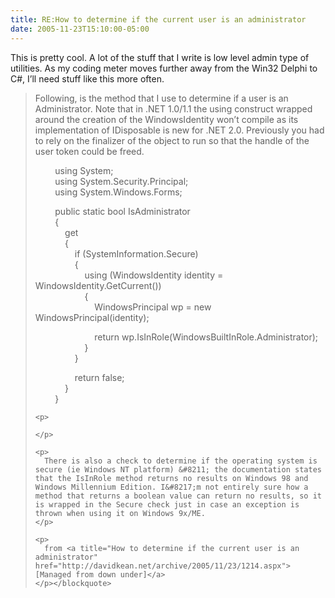 ```yaml
---
title: RE:How to determine if the current user is an administrator
date: 2005-11-23T15:10:00-05:00
---
```

This is pretty cool. A lot of the stuff that I write is low level admin type of utilities. As my coding meter moves further away from the Win32 Delphi to C#, I&#8217;ll need stuff like this more often.

> 
> 
> Following, is the method that I use to determine if a user is an Administrator. Note that in .NET 1.0/1.1 the using construct wrapped around the creation of the WindowsIdentity won&#8217;t compile as its implementation of IDisposable is new for .NET 2.0. Previously you had to rely on the finalizer of the object to run so that the handle of the user token could be freed. 
> 
> 
> 
> <div>
>   <span>        using</span> System;<br /><span>        using</span> System.Security.Principal;<br /><span>        using</span> System.Windows.Forms;</p> 
>   
>   <p>
>     <span>        public</span> <span>static</span> <span>bool</span> IsAdministrator<br />        {<br />            <span>get</span><br />            {<br />                <span>if</span> (SystemInformation.Secure)<br />                {<br />                    <span>using</span> (WindowsIdentity identity = WindowsIdentity.GetCurrent())<br />                    {<br />                        WindowsPrincipal wp = <span>new</span> WindowsPrincipal(identity);
>   </p>
>   
>   <p>
>                             <span>return</span> wp.IsInRole(WindowsBuiltInRole.Administrator);<br />                    }                    <br />                }
>   </p>
>   
>   <p>
>                     <span>return</span> <span>false</span>;<br />            }<br />        }</div> 
>     
>     <p>
>
>     </p>
>     
>     <p>
>       There is also a check to determine if the operating system is secure (ie Windows NT platform) &#8211; the documentation states that the IsInRole method returns no results on Windows 98 and Windows Millennium Edition. I&#8217;m not entirely sure how a method that returns a boolean value can return no results, so it is wrapped in the Secure check just in case an exception is thrown when using it on Windows 9x/ME.
>     </p>
>     
>     <p>
>       from <a title="How to determine if the current user is an administrator" href="http://davidkean.net/archive/2005/11/23/1214.aspx">[Managed from down under]</a>
>     </p></blockquote>

